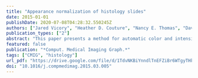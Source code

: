 ```yaml
---
title: "Appearance normalization of histology slides"
date: 2015-01-01
publishDate: 2020-07-08T04:28:32.550245Z
authors: ["Jared Vicory", "Heather D. Couture", "Nancy E. Thomas", "David Borland", "J. S. Marron", "John T. Woosley", "Marc Niethammer"]
publication_types: ["2"]
abstract: "This paper presents a method for automatic color and intensity normalization of digitized histology slides stained with two different agents. In comparison to previous approaches, prior information on the stain vectors is used in the plane estimation process, resulting in improved stability of the estimates. Due to the prevalence of hematoxylin and eosin staining for histology slides, the proposed method has significant practical utility. In particular, it can be used as a first step to standardize appearance across slides and is effective at countering effects due to differing stain amounts and protocols and counteracting slide fading. The approach is validated against non-prior plane-fitting using synthetic experiments and 13 real datasets. Results of application of the method to adjustment of faded slides are given, and the effectiveness of the method in aiding statistical classification is shown."
featured: false
publication: "*Comput. Medical Imaging Graph.*"
tags: ["CMIG", "histology"]
url_pdf: "https://drive.google.com/file/d/1TdvNKBiYnndlTnEFZiBr6WTgyTHk_YCk"
doi: "10.1016/j.compmedimag.2015.03.005"
---
```


